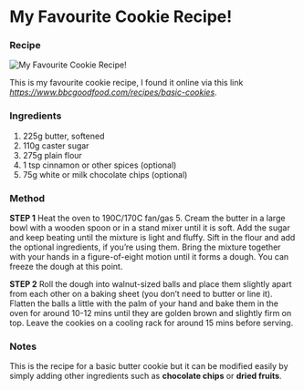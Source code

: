 # My Favourite Cookie Recipe!
### Recipe
![My Favourite Cookie Recipe!](Downloads/student-2/recipe/recipe.png "Basic Cookie")

This is my favourite cookie recipe, I found it online via this link *https://www.bbcgoodfood.com/recipes/basic-cookies*. 

### Ingredients
1. 225g butter, softened
2. 110g caster sugar
3. 275g plain flour
4. 1 tsp cinnamon or other spices (optional)
5. 75g white or milk chocolate chips (optional)

### Method
**STEP 1**
Heat the oven to 190C/170C fan/gas 5. Cream the butter in a large bowl with a wooden spoon or in a stand mixer until it is soft. Add the sugar and keep beating until the mixture is light and fluffy. Sift in the flour and add the optional ingredients, if you’re using them. Bring the mixture together with your hands in a figure-of-eight motion until it forms a dough. You can freeze the dough at this point.

**STEP 2**
Roll the dough into walnut-sized balls and place them slightly apart from each other on a baking sheet (you don’t need to butter or line it). Flatten the balls a little with the palm of your hand and bake them in the oven for around 10-12 mins until they are golden brown and slightly firm on top. Leave the cookies on a cooling rack for around 15 mins before serving.

### Notes
This is the recipe for a basic butter cookie but it can be modified easily by simply adding other ingredients such as **chocolate chips** or **dried fruits**.


